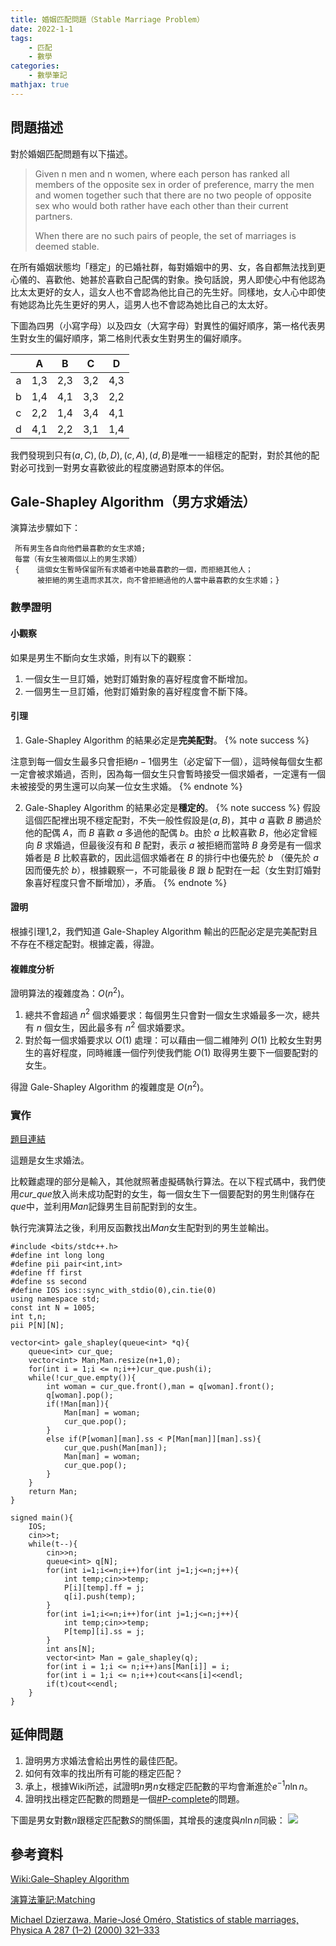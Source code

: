 ```yaml
---
title: 婚姻匹配問題（Stable Marriage Problem）
date: 2022-1-1
tags: 
    - 匹配
    - 數學
categories:
    - 數學筆記
mathjax: true
---
```


## 問題描述

對於婚姻匹配問題有以下描述。

> Given n men and n women, where each person has ranked all members of the opposite sex in order of preference, marry the men and women together such that there are no two people of opposite sex who would both rather have each other than their current partners.
>
> When there are no such pairs of people, the set of marriages is deemed stable.
<!--more-->
在所有婚姻狀態均「穩定」的已婚社群，每對婚姻中的男、女，各自都無法找到更心儀的、喜歡他、她甚於喜歡自己配偶的對象。換句話說，男人即使心中有他認為比太太更好的女人，這女人也不會認為他比自己的先生好。同樣地，女人心中即使有她認為比先生更好的男人，這男人也不會認為她比自己的太太好。

下圖為四男（小寫字母）以及四女（大寫字母）對異性的偏好順序，第一格代表男生對女生的偏好順序，第二格則代表女生對男生的偏好順序。

|     |  A  |  B  |  C  |  D  |
| :---: |:---:|:---:|:---:|:---:|
| a   | 1,3 | 2,3 | 3,2 | 4,3 |
| b   | 1,4 | 4,1 | 3,3 | 2,2 |
| c   | 2,2 | 1,4 | 3,4 | 4,1 |
| d   | 4,1 | 2,2 | 3,1 | 1,4 |

我們發現到只有$(a,C),(b,D),(c,A),(d,B)$是唯一一組穩定的配對，對於其他的配對必可找到一對男女喜歡彼此的程度勝過對原本的伴侶。

## Gale-Shapley Algorithm（男方求婚法）

演算法步驟如下：

```
 所有男生各自向他們最喜歡的女生求婚;
 每當（有女生被兩個以上的男生求婚）
 {    這個女生暫時保留所有求婚者中她最喜歡的一個，而拒絕其他人；
      被拒絕的男生退而求其次，向不曾拒絕過他的人當中最喜歡的女生求婚；}
```

### 數學證明

#### 小觀察

如果是男生不斷向女生求婚，則有以下的觀察：

1. 一個女生一旦訂婚，她對訂婚對象的喜好程度會不斷增加。
2. 一個男生一旦訂婚，他對訂婚對象的喜好程度會不斷下降。

#### 引理

1. Gale-Shapley Algorithm 的結果必定是**完美配對**。
{% note success %}

注意到每一個女生最多只會拒絕$n-1$個男生（必定留下一個），這時候每個女生都一定會被求婚過，否則，因為每一個女生只會暫時接受一個求婚者，一定還有一個未被接受的男生還可以向某一位女生求婚。
{% endnote %}

2. Gale-Shapley Algorithm 的結果必定是**穩定的**。
{% note success %}
假設這個匹配裡出現不穩定配對，不失一般性假設是$(a,B)$，其中 $a$ 喜歡 $B$ 勝過於他的配偶 $A$，而 $B$ 喜歡 $a$ 多過他的配偶 $b$。由於 $a$ 比較喜歡 $B$，他必定曾經向 $B$ 求婚過，但最後沒有和 $B$ 配對，表示 $a$ 被拒絕而當時 $B$ 身旁是有一個求婚者是 $B$ 比較喜歡的，因此這個求婚者在 $B$ 的排行中也優先於 $b$ （優先於 $a$ 因而優先於 $b$），根據觀察一，不可能最後 $B$ 跟 $b$ 配對在一起（女生對訂婚對象喜好程度只會不斷增加），矛盾。
{% endnote %}

#### 證明

根據引理1,2，我們知道 Gale-Shapley Algorithm 輸出的匹配必定是完美配對且不存在不穩定配對。根據定義，得證。

#### 複雜度分析

證明算法的複雜度為：$O(n^2)$。

1. 總共不會超過 $n^2$ 個求婚要求：每個男生只會對一個女生求婚最多一次，總共有 $n$ 個女生，因此最多有 $n^2$ 個求婚要求。
2. 對於每一個求婚要求以 $O(1)$ 處理：可以藉由一個二維陣列 $O(1)$ 比較女生對男生的喜好程度，同時維護一個佇列使我們能 $O(1)$ 取得男生要下一個要配對的女生。

得證 Gale-Shapley Algorithm 的複雜度是 $O(n^2)$。

### 實作

[題目連結](https://onlinejudge.org/index.php?option=com_onlinejudge&Itemid=8&page=show_problem&problem=3616)

這題是女生求婚法。

比較難處理的部分是輸入，其他就照著虛擬碼執行算法。在以下程式碼中，我們使用*cur_que*放入尚未成功配對的女生，每一個女生下一個要配對的男生則儲存在*que*中，並利用*Man*記錄男生目前配對到的女生。

執行完演算法之後，利用反函數找出*Man*女生配對到的男生並輸出。

```cpp=
#include <bits/stdc++.h>
#define int long long
#define pii pair<int,int>
#define ff first
#define ss second
#define IOS ios::sync_with_stdio(0),cin.tie(0)
using namespace std;
const int N = 1005;
int t,n;
pii P[N][N];

vector<int> gale_shapley(queue<int> *q){
    queue<int> cur_que;
    vector<int> Man;Man.resize(n+1,0);
    for(int i = 1;i <= n;i++)cur_que.push(i);
    while(!cur_que.empty()){
        int woman = cur_que.front(),man = q[woman].front();
        q[woman].pop();
        if(!Man[man]){
            Man[man] = woman;
            cur_que.pop();
        }
        else if(P[woman][man].ss < P[Man[man]][man].ss){
            cur_que.push(Man[man]);
            Man[man] = woman;
            cur_que.pop();
        }
    }
    return Man;
}

signed main(){
    IOS;
    cin>>t;
    while(t--){
        cin>>n;
        queue<int> q[N];
        for(int i=1;i<=n;i++)for(int j=1;j<=n;j++){
            int temp;cin>>temp;
            P[i][temp].ff = j;
            q[i].push(temp);
        }
        for(int i=1;i<=n;i++)for(int j=1;j<=n;j++){
            int temp;cin>>temp;
            P[temp][i].ss = j;
        }
        int ans[N];
        vector<int> Man = gale_shapley(q);
        for(int i = 1;i <= n;i++)ans[Man[i]] = i;
        for(int i = 1;i <= n;i++)cout<<ans[i]<<endl;
        if(t)cout<<endl;
    }
}
```

## 延伸問題

1. 證明男方求婚法會給出男性的最佳匹配。
2. 如何有效率的找出所有可能的穩定匹配？
3. 承上，根據Wiki所述，試證明$n$男$n$女穩定匹配數的平均會漸進於$e^{-1}n\ln n$。
4. 證明找出穩定匹配數的問題是一個[#P-complete](https://en.wikipedia.org/wiki/%E2%99%AFP-complete)的問題。

下圖是男女對數$n$跟穩定匹配數$S$的關係圖，其增長的速度與$n\ln n$同級：
![](https://i.imgur.com/phjJi3v.png)

## 參考資料

[Wiki:Gale–Shapley Algorithm](https://en.wikipedia.org/wiki/Gale%E2%80%93Shapley_algorithm)

[演算法筆記:Matching](https://web.ntnu.edu.tw/~algo/Matching2.html)

[Michael Dzierzawa, Marie-José Oméro, Statistics of stable marriages, Physica A 287 (1–2) (2000) 321–333](https://ur.booksc.eu/book/4740030/49e7a5)
